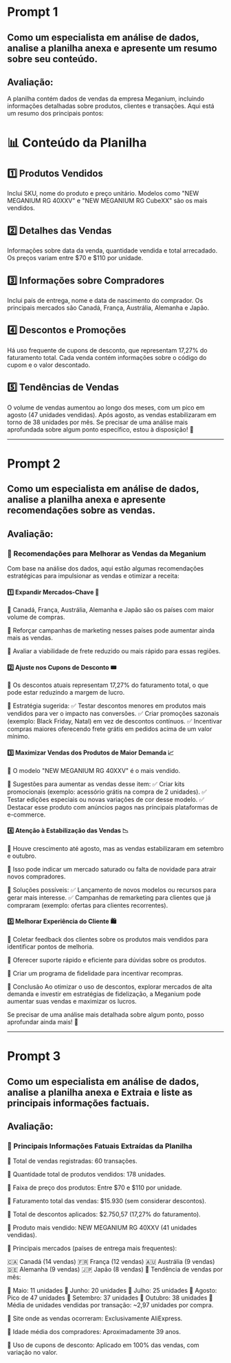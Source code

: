 # Prompt 1
## Como um especialista em análise de dados, analise a planilha anexa e apresente um resumo sobre seu conteúdo.

## Avaliação: 
A planilha contém dados de vendas da empresa Meganium, incluindo informações detalhadas sobre produtos, clientes e transações. Aqui está um resumo dos principais pontos:

# 📊 Conteúdo da Planilha
## 1️⃣ Produtos Vendidos

Inclui SKU, nome do produto e preço unitário.
Modelos como "NEW MEGANIUM RG 40XXV" e "NEW MEGANIUM RG CubeXX" são os mais vendidos.
## 2️⃣ Detalhes das Vendas

Informações sobre data da venda, quantidade vendida e total arrecadado.
Os preços variam entre $70 e $110 por unidade.
## 3️⃣ Informações sobre Compradores

Inclui país de entrega, nome e data de nascimento do comprador.
Os principais mercados são Canadá, França, Austrália, Alemanha e Japão.
## 4️⃣ Descontos e Promoções

Há uso frequente de cupons de desconto, que representam 17,27% do faturamento total.
Cada venda contém informações sobre o código do cupom e o valor descontado.
## 5️⃣ Tendências de Vendas

O volume de vendas aumentou ao longo dos meses, com um pico em agosto (47 unidades vendidas).
Após agosto, as vendas estabilizaram em torno de 38 unidades por mês.
Se precisar de uma análise mais aprofundada sobre algum ponto específico, estou à disposição! 🚀




---
# Prompt 2
## Como um especialista em análise de dados, analise a planilha anexa e apresente recomendações sobre as vendas.

## Avaliação: 

### 📌 Recomendações para Melhorar as Vendas da Meganium
Com base na análise dos dados, aqui estão algumas recomendações estratégicas para impulsionar as vendas e otimizar a receita:

#### 1️⃣ Expandir Mercados-Chave 📍
🔹 Canadá, França, Austrália, Alemanha e Japão são os países com maior volume de compras.

🔹 Reforçar campanhas de marketing nesses países pode aumentar ainda mais as vendas.

🔹 Avaliar a viabilidade de frete reduzido ou mais rápido para essas regiões.

#### 2️⃣ Ajuste nos Cupons de Desconto 🎟️
🔹 Os descontos atuais representam 17,27% do faturamento total, o que pode estar reduzindo a margem de lucro.

🔹 Estratégia sugerida:
✅ Testar descontos menores em produtos mais vendidos para ver o impacto nas conversões.
✅ Criar promoções sazonais (exemplo: Black Friday, Natal) em vez de descontos contínuos.
✅ Incentivar compras maiores oferecendo frete grátis em pedidos acima de um valor mínimo.

#### 3️⃣ Maximizar Vendas dos Produtos de Maior Demanda 📈
🔹 O modelo "NEW MEGANIUM RG 40XXV" é o mais vendido.

🔹 Sugestões para aumentar as vendas desse item:
✅ Criar kits promocionais (exemplo: acessório grátis na compra de 2 unidades).
✅ Testar edições especiais ou novas variações de cor desse modelo.
✅ Destacar esse produto com anúncios pagos nas principais plataformas de e-commerce.

#### 4️⃣ Atenção à Estabilização das Vendas 📉
🔹 Houve crescimento até agosto, mas as vendas estabilizaram em setembro e outubro.

🔹 Isso pode indicar um mercado saturado ou falta de novidade para atrair novos compradores.

🔹 Soluções possíveis:
✅ Lançamento de novos modelos ou recursos para gerar mais interesse.
✅ Campanhas de remarketing para clientes que já compraram (exemplo: ofertas para clientes recorrentes).

#### 5️⃣ Melhorar Experiência do Cliente 🛍️
🔹 Coletar feedback dos clientes sobre os produtos mais vendidos para identificar pontos de melhoria.

🔹 Oferecer suporte rápido e eficiente para dúvidas sobre os produtos.

🔹 Criar um programa de fidelidade para incentivar recompras.

📢 Conclusão
Ao otimizar o uso de descontos, explorar mercados de alta demanda e investir em estratégias de fidelização, a Meganium pode aumentar suas vendas e maximizar os lucros.

Se precisar de uma análise mais detalhada sobre algum ponto, posso aprofundar ainda mais! 🚀



---
# Prompt 3
## Como um especialista em análise de dados, analise a planilha anexa e Extraia e liste as principais informações factuais.


## Avaliação: 
### 📌 Principais Informações Fatuais Extraídas da Planilha
🔹 Total de vendas registradas: 60 transações.

🔹 Quantidade total de produtos vendidos: 178 unidades.

🔹 Faixa de preço dos produtos: Entre $70 e $110 por unidade.

🔹 Faturamento total das vendas: $15.930 (sem considerar descontos).

🔹 Total de descontos aplicados: $2.750,57 (17,27% do faturamento).

🔹 Produto mais vendido: NEW MEGANIUM RG 40XXV (41 unidades vendidas).

🔹 Principais mercados (países de entrega mais frequentes):

🇨🇦 Canadá (14 vendas)
🇫🇷 França (12 vendas)
🇦🇺 Austrália (9 vendas)
🇩🇪 Alemanha (9 vendas)
🇯🇵 Japão (8 vendas)
🔹 Tendência de vendas por mês:

📅 Maio: 11 unidades
📅 Junho: 20 unidades
📅 Julho: 25 unidades
📅 Agosto: Pico de 47 unidades
📅 Setembro: 37 unidades
📅 Outubro: 38 unidades
🔹 Média de unidades vendidas por transação: ~2,97 unidades por compra.

🔹 Site onde as vendas ocorreram: Exclusivamente AliExpress.

🔹 Idade média dos compradores: Aproximadamente 39 anos.

🔹 Uso de cupons de desconto: Aplicado em 100% das vendas, com variação no valor.
